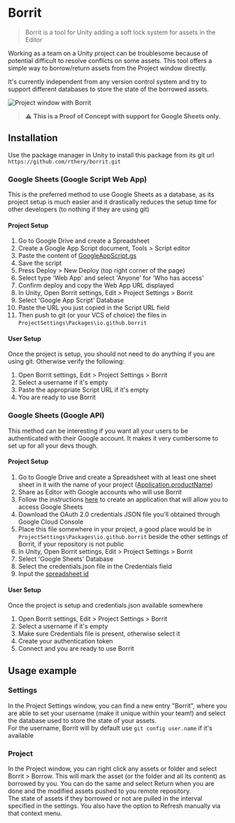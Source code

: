 # Borrit

> Borrit is a tool for Unity adding a soft lock system for assets in the Editor

Working as a team on a Unity project can be troublesome because of potential difficult 
to resolve conflicts on some assets. This tool offers a simple way to borrow/return 
assets from the Project window directly.

It's currently independent from any version control system and try to support different
databases to store the state of the borrowed assets.

![Project window with Borrit](Documentation/images/example.png)

> :warning: **This is a Proof of Concept with support for Google Sheets only.**

## Installation
Use the package manager in Unity to install this package from its git url `https://github.com/rthery/borrit.git`

### Google Sheets (Google Script Web App)
This is the preferred method to use Google Sheets as a database, as its project setup is much easier 
and it drastically reduces the setup time for other developers (to nothing if they are using git)

#### Project Setup
1. Go to Google Drive and create a Spreadsheet  
1. Create a Google App Script document, Tools > Script editor  
1. Paste the content of [GoogleAppScript.gs](Documentation/GoogleAppScripts/GoogleAppScript.gs)  
1. Save the script  
1. Press Deploy > New Deploy (top right corner of the page)  
1. Select type 'Web App' and select 'Anyone' for 'Who has access'  
1. Confirm deploy and copy the Web App URL displayed  
1. In Unity, Open Borrit settings, Edit > Project Settings > Borrit  
1. Select 'Google App Script' Database  
1. Paste the URL you just copied in the Script URL field  
1. Then push to git (or your VCS of choice) the files in `ProjectSettings\Packages\io.github.borrit`  

#### User Setup
Once the project is setup, you should not need to do anything if you are using git. Otherwise verify
the following:
1. Open Borrit settings, Edit > Project Settings > Borrit  
1. Select a username if it's empty  
1. Paste the appropriate Script URL if it's empty  
1. You are ready to use Borrit  

### Google Sheets (Google API)
This method can be interesting if you want all your users to be authenticated with their Google account.
It makes it very cumbersome to set up for all your devs though.

#### Project Setup
1. Go to Google Drive and create a Spreadsheet with at least one sheet sheet in it with the name of your project
   ([Application.productName](https://docs.unity3d.com/ScriptReference/Application-productName.html))
1. Share as Editor with Google accounts who will use Borrit  
1. Follow the instructions [here](https://developers.google.com/sheets/api/guides/authorizing) to create
   an application that will allow you to access Google Sheets  
1. Download the OAuth 2.0 credentials JSON file you'll obtained through Google Cloud Console  
1. Place this file somewhere in your project, a good place would be in `ProjectSettings\Packages\io.github.borrit`
   beside the other settings of Borrit, if your repository is not public  
1. In Unity, Open Borrit settings, Edit > Project Settings > Borrit  
1. Select 'Google Sheets' Database  
1. Select the credentials.json file in the Credentials field  
1. Input the [spreadsheet id](https://developers.google.com/sheets/api/guides/concepts#spreadsheet_id)  

#### User Setup
Once the project is setup and credentials.json available somewhere 
1. Open Borrit settings, Edit > Project Settings > Borrit  
1. Select a username if it's empty  
1. Make sure Credentials file is present, otherwise select it  
1. Create your authentication token  
1. Connect and you are ready to use Borrit  

## Usage example

### Settings
In the Project Settings window, you can find a new entry "Borrit", where you are able to set
your username (make it unique within your team!) and select the database used to store the state 
of your assets.  
For the username, Borrit will by default use `git config user.name` if it's available

### Project
In the Project window, you can right click any assets or folder and select Borrit > Borrow.
This will mark the asset (or the folder and all its content) as borrowed by you. You can do the same
and select Return when you are done and the modified assets pushed to you remote repository.  
The state of assets if they borrowed or not are pulled in the interval specified in the settings.
You also have the option to Refresh manually via that context menu.